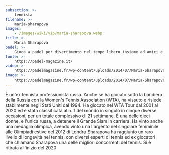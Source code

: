 ```yaml
---
subsection: >-
    tennista
filename: >-
    maria-sharapova
images:
    - /images/wiki/vip/maria-sharapova.webp
title: >-
    Maria Sharapova
padel: >-
    Gioca a padel per divertimento nel tempo libero insieme ad amici e colleghi. Compare infatti in una foto in compagnia di Carlos Ferrero
fonte: >-
    https://padel-magazine.it/
video: >-
    https://padelmagazine.fr/wp-content/uploads/2014/07/Maria-Sharapova-et-Carlos-Ferrero.jpg
image: >-
    https://padelmagazine.fr/wp-content/uploads/2014/07/Maria-Sharapova-et-Carlos-Ferrero.jpg
---
```

È un'ex tennista professionista russa. Anche se ha giocato sotto la bandiera della Russia con la Women's Tennis Association (WTA), ha vissuto e risiede stabilmente negli Stati Uniti dal 1994. Ha giocato nel WTA Tour dal 2001 al 2020 ed è stata classificata al n. 1 del mondo in singolo in cinque diverse occasioni, per un totale complessivo di 21 settimane. È una delle dieci donne, e l'unica russa, a detenere il Grande Slam in carriera. Ha vinto anche una medaglia olimpica, avendo vinto una l'argento nel singolare femminile alle Olimpiadi estive del 2012 di Londra.Sharapova ha raggiunto un raro livello di longevità nel tennis, con diversi esperti di tennis ed ex giocatori che chiamano Sharapova una delle migliori concorrenti del tennis. Si è ritirata all'inizio del 2020
